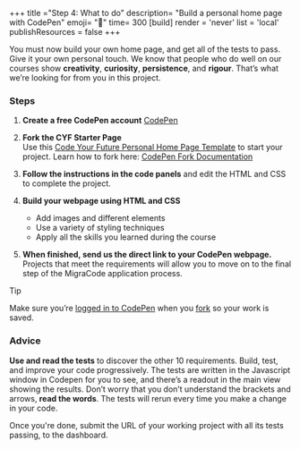 +++
title ="Step 4: What to do"
description= "Build a personal home page with CodePen"
emoji= "🤖"
time= 300
[build]
  render = 'never'
  list = 'local'
  publishResources = false 
+++

You must now build your own home page, and get all of the tests to pass. Give it your own personal touch. We know that people who do well on our courses show **creativity**, **curiosity**, **persistence**, and **rigour**. That’s what we’re looking for from you in this project.

### Steps 
1. **Create a free CodePen account** 
   [CodePen](https://codepen.io/)

2. **Fork the CYF Starter Page**  
   Use this [Code Your Future Personal Home Page Template](https://codepen.io/IntroToTech/pen/PomeEod) to start your project. Learn how to fork here: [CodePen Fork Documentation](https://blog.codepen.io/documentation/forks/)

3. **Follow the instructions in the code panels** and edit the HTML and CSS to complete the project.

4. **Build your webpage using HTML and CSS**  
   - Add images and different elements  
   - Use a variety of styling techniques  
   - Apply all the skills you learned during the course

5. **When finished, send us the direct link to your CodePen webpage.**  
   Projects that meet the requirements will allow you to move on to the final step of the MigraCode application process.

> [!TIP]
> Make sure you’re [logged in to CodePen](https://codepen.io/your-work) when you [fork](https://blog.codepen.io/documentation/forks/) so your work is saved.

### Advice

**Use and read the tests** to discover the other 10 requirements. Build, test, and improve your code progressively. The tests are written in the Javascript window in Codepen for you to see, and there’s a readout in the main view showing the results. Don’t worry that you don’t understand the brackets and arrows, **read the words**. The tests will rerun every time you make a change in your code.

Once you're done, submit the URL of your working project with all its tests passing, to the dashboard.
